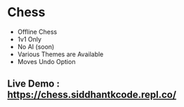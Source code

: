 # Chess

* Offline Chess
* 1v1 Only
* No AI (soon)
* Various Themes are Available
* Moves Undo Option

## Live Demo : https://chess.siddhantkcode.repl.co/
